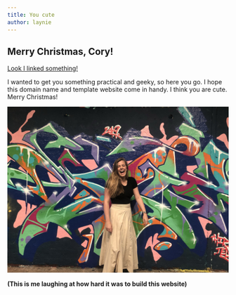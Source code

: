 ```yaml
---
title: You cute
author: laynie
---
```

## Merry Christmas, Cory!

[Look I linked something!](https://www.youtube.com/watch?v=yXQViqx6GMY)


I wanted to get you something practical and geeky, so here you go. I hope this domain name and template website come in handy. I think you are cute. Merry Christmas! 

![Teeheehee](/img/laynie.jpeg)


__(This is me laughing at how hard it was to build this website)__
